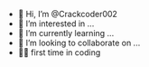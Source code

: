 - 👋 Hi, I’m @Crackcoder002
- 👀 I’m interested in ...
- 🌱 I’m currently learning ...
- 💞️ I’m looking to collaborate on ...
- 👨‍💻 first time in coding

<!---
Crackcoder002/Crackcoder002 is a ✨ special ✨ repository because its `README.md` (this file) appears on your GitHub profile.
You can click the Preview link to take a look at your changes.
--->
